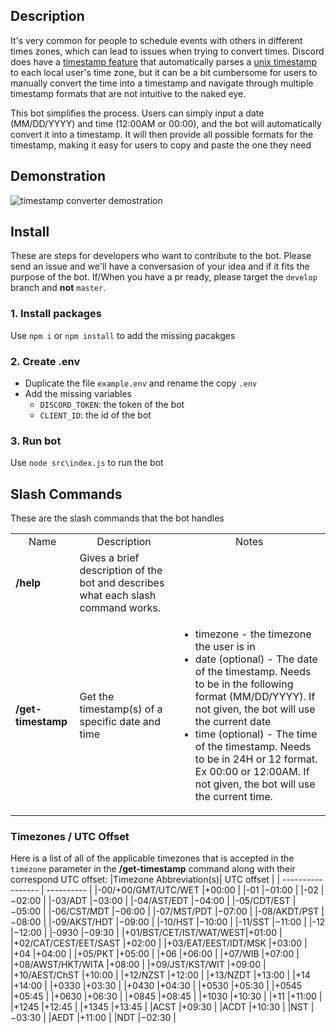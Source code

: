 ## Description
It's very common for people to schedule events with others in different times zones, which can lead to issues when trying to convert times. Discord does have a [ timestamp feature](https://gist.github.com/LeviSnoot/d9147767abeef2f770e9ddcd91eb85aa) that automatically parses a [unix timestamp](https://www.unixtimestamp.com) to each local user's time zone, but it can be a bit cumbersome for users to manually convert the time into a timestamp and navigate through multiple timestamp formats that are not intuitive to the naked eye.

This bot simplifies the process. Users can simply input a date (MM/DD/YYYY) and time (12:00AM or 00:00), and the bot will automatically convert it into a timestamp. It will then provide all possible formats for the timestamp, making it easy for users to copy and paste the one they need

##  Demonstration
![timestamp converter demostration](https://github.com/user-attachments/assets/77a50182-4861-41c8-b262-02c9f1a88b20)


## Install
These are steps for developers who want to contribute to the bot. Please send an issue and we'll have a conversasion of your idea and if it fits the purpose of the bot. If/When you have a pr ready, please target the `develop` branch and **not** `master`.

### 1. Install packages
Use `npm i` or `npm install` to add the missing pacakges

### 2. Create .env
-  Duplicate the file `example.env` and rename the copy `.env`
-  Add the missing variables
    -  `DISCORD_TOKEN`: the token of the bot
    -  `CLIENT_ID`: the id of the bot

### 3. Run bot
Use `node src\index.js` to run the bot

## Slash Commands
These are the slash commands that the bot handles
<table>
    <tr>
        <td style="text-align: center">Name</td>
        <td style="text-align: center">Description</td>
        <td style="text-align: center">Notes</td>
    </tr>
    <tr>
        <td><b>/help</b></td>
        <td>Gives a brief description of the bot and describes what each slash command works.</td>
        <td></td>
    </tr>
    <tr>
        <td><b>/get-timestamp</b></td>
        <td>Get the timestamp(s) of a specific date and time</td>
        <td><ul><li>timezone - the timezone the user is in</li><li>date (optional) - The date of the timestamp. Needs to be in the following format (MM/DD/YYYY). If not given, the bot will use the current date</li><li>time (optional) - The time of the timestamp. Needs to be in 24H or 12 format. Ex 00:00 or 12:00AM. If not given, the bot will use the current time.</li></ul></td>
    </tr>
</table>

### Timezones / UTC Offset
Here is a list of all of the applicable timezones that is accepted in the `timezone` parameter in the **/get-timestamp** command along with their correspond UTC offset:
|Timezone Abbreviation(s)| UTC offset |
|    -----------------   | ---------- |
|-00/+00/GMT/UTC/WET     |+00:00      |
|-01                     |−01:00      |
|-02                     |−02:00      |
|-03/ADT                 |−03:00      |
|-04/AST/EDT             |−04:00      |
|-05/CDT/EST             |−05:00      |
|-06/CST/MDT             |−06:00      |
|-07/MST/PDT             |−07:00      |
|-08/AKDT/PST            |−08:00      |
|-09/AKST/HDT            |−09:00      |
|-10/HST                 |−10:00      |
|-11/SST                 |−11:00      |
|-12                     |−12:00      |
|-0930                   |−09:30      |
|+01/BST/CET/IST/WAT/WEST|+01:00      |
|+02/CAT/CEST/EET/SAST   |+02:00      |
|+03/EAT/EEST/IDT/MSK    |+03:00      |
|+04                     |+04:00      |
|+05/PKT                 |+05:00      |
|+06                     |+06:00      |
|+07/WIB                 |+07:00      |
|+08/AWST/HKT/WITA       |+08:00      |
|+09/JST/KST/WIT         |+09:00      |
|+10/AEST/ChST           |+10:00      |
|+12/NZST                |+12:00      |
|+13/NZDT                |+13:00      |
|+14                     |+14:00      |
|+0330                   |+03:30      |
|+0430                   |+04:30      |
|+0530                   |+05:30      |
|+0545                   |+05:45      |
|+0630                   |+06:30      |
|+0845                   |+08:45      |
|+1030                   |+10:30      |
|+11                     |+11:00      |
|+1245                   |+12:45      |
|+1345                   |+13:45      |
|ACST                    |+09:30      |
|ACDT                    |+10:30      |
|NST                     |−03:30      |
|AEDT                    |+11:00      |
|NDT                     |−02:30      |